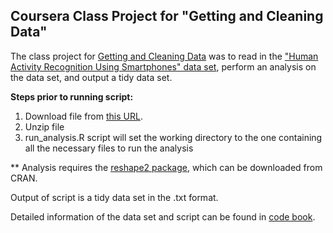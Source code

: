 ## Coursera Class Project for "Getting and Cleaning Data"

The class project for [Getting and Cleaning Data](https://www.coursera.org/course/getdata) was to read in the ["Human Activity Recognition Using Smartphones" data set](http://archive.ics.uci.edu/ml/datasets/Human+Activity+Recognition+Using+Smartphones), perform an analysis on the data set, and output a tidy data set.

**Steps prior to running script:**

1. Download file from [this URL](https://d396qusza40orc.cloudfront.net/getdata%2Fprojectfiles%2FUCI%20HAR%20Dataset.zip).
2. Unzip file
3. run_analysis.R script will set the working directory to the one containing all the necessary files to run the analysis

** Analysis requires the [reshape2 package](http://cran.r-project.org/web/packages/reshape2/index.html), which can be downloaded from CRAN.

Output of script is a tidy data set in the .txt format.

Detailed information of the data set and script can be found in [code book](CodeBook.md).
